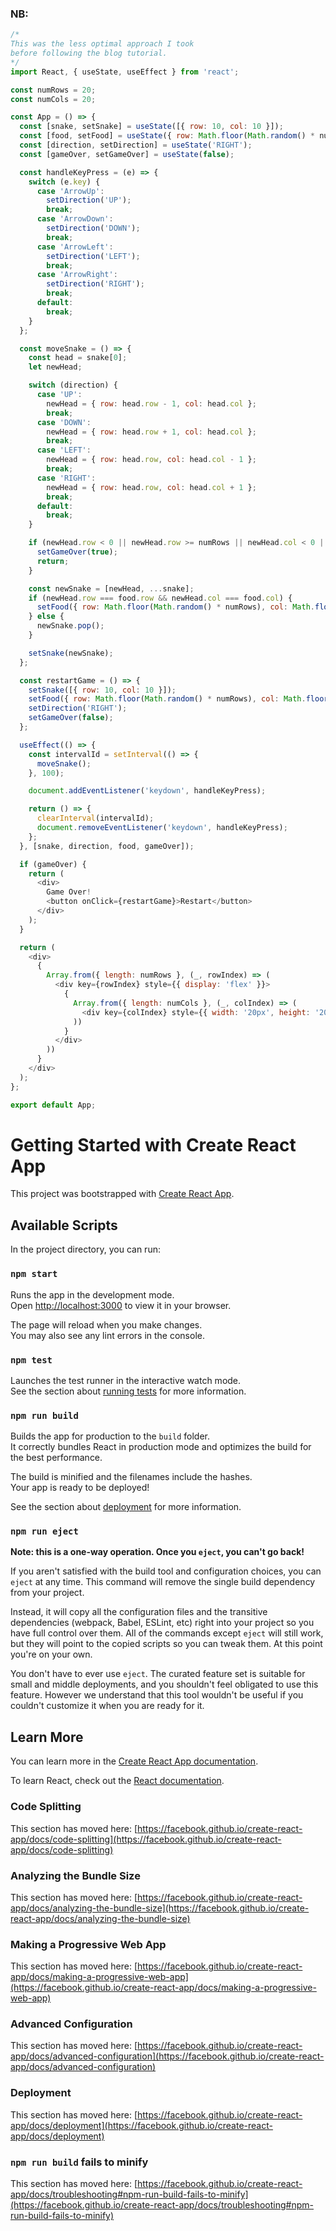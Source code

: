 ### NB:  
 
```js
/*
This was the less optimal approach I took
before following the blog tutorial.
*/
import React, { useState, useEffect } from 'react';

const numRows = 20;
const numCols = 20;

const App = () => {
  const [snake, setSnake] = useState([{ row: 10, col: 10 }]);
  const [food, setFood] = useState({ row: Math.floor(Math.random() * numRows), col: Math.floor(Math.random() * numCols) });
  const [direction, setDirection] = useState('RIGHT');
  const [gameOver, setGameOver] = useState(false);

  const handleKeyPress = (e) => {
    switch (e.key) {
      case 'ArrowUp':
        setDirection('UP');
        break;
      case 'ArrowDown':
        setDirection('DOWN');
        break;
      case 'ArrowLeft':
        setDirection('LEFT');
        break;
      case 'ArrowRight':
        setDirection('RIGHT');
        break;
      default:
        break;
    }
  };

  const moveSnake = () => {
    const head = snake[0];
    let newHead;

    switch (direction) {
      case 'UP':
        newHead = { row: head.row - 1, col: head.col };
        break;
      case 'DOWN':
        newHead = { row: head.row + 1, col: head.col };
        break;
      case 'LEFT':
        newHead = { row: head.row, col: head.col - 1 };
        break;
      case 'RIGHT':
        newHead = { row: head.row, col: head.col + 1 };
        break;
      default:
        break;
    }

    if (newHead.row < 0 || newHead.row >= numRows || newHead.col < 0 || newHead.col >= numCols || snake.some(segment => segment.row === newHead.row && segment.col === newHead.col)) {
      setGameOver(true);
      return;
    }

    const newSnake = [newHead, ...snake];
    if (newHead.row === food.row && newHead.col === food.col) {
      setFood({ row: Math.floor(Math.random() * numRows), col: Math.floor(Math.random() * numCols) });
    } else {
      newSnake.pop();
    }

    setSnake(newSnake);
  };

  const restartGame = () => {
    setSnake([{ row: 10, col: 10 }]);
    setFood({ row: Math.floor(Math.random() * numRows), col: Math.floor(Math.random() * numCols) });
    setDirection('RIGHT');
    setGameOver(false);
  };

  useEffect(() => {
    const intervalId = setInterval(() => {
      moveSnake();
    }, 100);

    document.addEventListener('keydown', handleKeyPress);

    return () => {
      clearInterval(intervalId);
      document.removeEventListener('keydown', handleKeyPress);
    };
  }, [snake, direction, food, gameOver]);

  if (gameOver) {
    return (
      <div>
        Game Over!
        <button onClick={restartGame}>Restart</button>
      </div>
    );
  }

  return (
    <div>
      {
        Array.from({ length: numRows }, (_, rowIndex) => (
          <div key={rowIndex} style={{ display: 'flex' }}>
            {
              Array.from({ length: numCols }, (_, colIndex) => (
                <div key={colIndex} style={{ width: '20px', height: '20px', backgroundColor: snake.some(segment => segment.row === rowIndex && segment.col === colIndex) ? 'black' : (food.row === rowIndex && food.col === colIndex ? 'red' : 'white') }} />
              ))
            }
          </div>
        ))
      }
    </div>
  );
};

export default App;
```
# Getting Started with Create React App

This project was bootstrapped with [Create React App](https://github.com/facebook/create-react-app).

## Available Scripts

In the project directory, you can run:

### `npm start`

Runs the app in the development mode.\
Open [http://localhost:3000](http://localhost:3000) to view it in your browser.

The page will reload when you make changes.\
You may also see any lint errors in the console.

### `npm test`

Launches the test runner in the interactive watch mode.\
See the section about [running tests](https://facebook.github.io/create-react-app/docs/running-tests) for more information.

### `npm run build`

Builds the app for production to the `build` folder.\
It correctly bundles React in production mode and optimizes the build for the best performance.

The build is minified and the filenames include the hashes.\
Your app is ready to be deployed!

See the section about [deployment](https://facebook.github.io/create-react-app/docs/deployment) for more information.

### `npm run eject`

**Note: this is a one-way operation. Once you `eject`, you can't go back!**

If you aren't satisfied with the build tool and configuration choices, you can `eject` at any time. This command will remove the single build dependency from your project.

Instead, it will copy all the configuration files and the transitive dependencies (webpack, Babel, ESLint, etc) right into your project so you have full control over them. All of the commands except `eject` will still work, but they will point to the copied scripts so you can tweak them. At this point you're on your own.

You don't have to ever use `eject`. The curated feature set is suitable for small and middle deployments, and you shouldn't feel obligated to use this feature. However we understand that this tool wouldn't be useful if you couldn't customize it when you are ready for it.

## Learn More

You can learn more in the [Create React App documentation](https://facebook.github.io/create-react-app/docs/getting-started).

To learn React, check out the [React documentation](https://reactjs.org/).

### Code Splitting

This section has moved here: [https://facebook.github.io/create-react-app/docs/code-splitting](https://facebook.github.io/create-react-app/docs/code-splitting)

### Analyzing the Bundle Size

This section has moved here: [https://facebook.github.io/create-react-app/docs/analyzing-the-bundle-size](https://facebook.github.io/create-react-app/docs/analyzing-the-bundle-size)

### Making a Progressive Web App

This section has moved here: [https://facebook.github.io/create-react-app/docs/making-a-progressive-web-app](https://facebook.github.io/create-react-app/docs/making-a-progressive-web-app)

### Advanced Configuration

This section has moved here: [https://facebook.github.io/create-react-app/docs/advanced-configuration](https://facebook.github.io/create-react-app/docs/advanced-configuration)

### Deployment

This section has moved here: [https://facebook.github.io/create-react-app/docs/deployment](https://facebook.github.io/create-react-app/docs/deployment)

### `npm run build` fails to minify

This section has moved here: [https://facebook.github.io/create-react-app/docs/troubleshooting#npm-run-build-fails-to-minify](https://facebook.github.io/create-react-app/docs/troubleshooting#npm-run-build-fails-to-minify)
